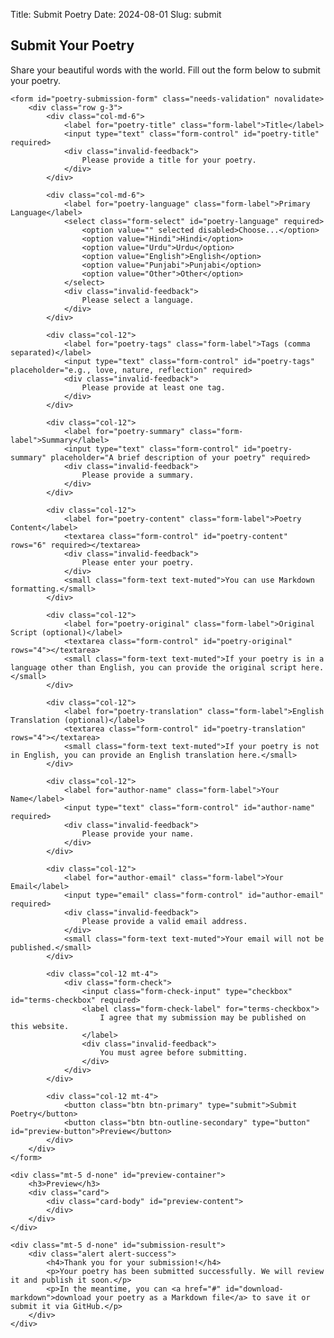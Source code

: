 Title: Submit Poetry
Date: 2024-08-01
Slug: submit

<div class="submit-poetry-container">
    <h2>Submit Your Poetry</h2>
    <p class="lead">Share your beautiful words with the world. Fill out the form below to submit your poetry.</p>

    <form id="poetry-submission-form" class="needs-validation" novalidate>
        <div class="row g-3">
            <div class="col-md-6">
                <label for="poetry-title" class="form-label">Title</label>
                <input type="text" class="form-control" id="poetry-title" required>
                <div class="invalid-feedback">
                    Please provide a title for your poetry.
                </div>
            </div>
            
            <div class="col-md-6">
                <label for="poetry-language" class="form-label">Primary Language</label>
                <select class="form-select" id="poetry-language" required>
                    <option value="" selected disabled>Choose...</option>
                    <option value="Hindi">Hindi</option>
                    <option value="Urdu">Urdu</option>
                    <option value="English">English</option>
                    <option value="Punjabi">Punjabi</option>
                    <option value="Other">Other</option>
                </select>
                <div class="invalid-feedback">
                    Please select a language.
                </div>
            </div>
            
            <div class="col-12">
                <label for="poetry-tags" class="form-label">Tags (comma separated)</label>
                <input type="text" class="form-control" id="poetry-tags" placeholder="e.g., love, nature, reflection" required>
                <div class="invalid-feedback">
                    Please provide at least one tag.
                </div>
            </div>
            
            <div class="col-12">
                <label for="poetry-summary" class="form-label">Summary</label>
                <input type="text" class="form-control" id="poetry-summary" placeholder="A brief description of your poetry" required>
                <div class="invalid-feedback">
                    Please provide a summary.
                </div>
            </div>
            
            <div class="col-12">
                <label for="poetry-content" class="form-label">Poetry Content</label>
                <textarea class="form-control" id="poetry-content" rows="6" required></textarea>
                <div class="invalid-feedback">
                    Please enter your poetry.
                </div>
                <small class="form-text text-muted">You can use Markdown formatting.</small>
            </div>
            
            <div class="col-12">
                <label for="poetry-original" class="form-label">Original Script (optional)</label>
                <textarea class="form-control" id="poetry-original" rows="4"></textarea>
                <small class="form-text text-muted">If your poetry is in a language other than English, you can provide the original script here.</small>
            </div>
            
            <div class="col-12">
                <label for="poetry-translation" class="form-label">English Translation (optional)</label>
                <textarea class="form-control" id="poetry-translation" rows="4"></textarea>
                <small class="form-text text-muted">If your poetry is not in English, you can provide an English translation here.</small>
            </div>
            
            <div class="col-12">
                <label for="author-name" class="form-label">Your Name</label>
                <input type="text" class="form-control" id="author-name" required>
                <div class="invalid-feedback">
                    Please provide your name.
                </div>
            </div>
            
            <div class="col-12">
                <label for="author-email" class="form-label">Your Email</label>
                <input type="email" class="form-control" id="author-email" required>
                <div class="invalid-feedback">
                    Please provide a valid email address.
                </div>
                <small class="form-text text-muted">Your email will not be published.</small>
            </div>
            
            <div class="col-12 mt-4">
                <div class="form-check">
                    <input class="form-check-input" type="checkbox" id="terms-checkbox" required>
                    <label class="form-check-label" for="terms-checkbox">
                        I agree that my submission may be published on this website.
                    </label>
                    <div class="invalid-feedback">
                        You must agree before submitting.
                    </div>
                </div>
            </div>
            
            <div class="col-12 mt-4">
                <button class="btn btn-primary" type="submit">Submit Poetry</button>
                <button class="btn btn-outline-secondary" type="button" id="preview-button">Preview</button>
            </div>
        </div>
    </form>
    
    <div class="mt-5 d-none" id="preview-container">
        <h3>Preview</h3>
        <div class="card">
            <div class="card-body" id="preview-content">
            </div>
        </div>
    </div>
    
    <div class="mt-5 d-none" id="submission-result">
        <div class="alert alert-success">
            <h4>Thank you for your submission!</h4>
            <p>Your poetry has been submitted successfully. We will review it and publish it soon.</p>
            <p>In the meantime, you can <a href="#" id="download-markdown">download your poetry as a Markdown file</a> to save it or submit it via GitHub.</p>
        </div>
    </div>
</div>

<script>
document.addEventListener('DOMContentLoaded', function() {
    // Form validation
    const form = document.getElementById('poetry-submission-form');
    const previewButton = document.getElementById('preview-button');
    const previewContainer = document.getElementById('preview-container');
    const previewContent = document.getElementById('preview-content');
    const submissionResult = document.getElementById('submission-result');
    const downloadLink = document.getElementById('download-markdown');
    
    // Preview functionality
    previewButton.addEventListener('click', function() {
        const title = document.getElementById('poetry-title').value;
        const content = document.getElementById('poetry-content').value;
        const original = document.getElementById('poetry-original').value;
        const translation = document.getElementById('poetry-translation').value;
        
        let previewHtml = `<h4>${title}</h4>`;
        previewHtml += `<div class="poetry-content">${content.replace(/\n/g, '<br>')}</div>`;
        
        if (original) {
            previewHtml += `<div class="mt-3"><strong>Original Script:</strong><br>${original.replace(/\n/g, '<br>')}</div>`;
        }
        
        if (translation) {
            previewHtml += `<div class="mt-3"><strong>English Translation:</strong><br>${translation.replace(/\n/g, '<br>')}</div>`;
        }
        
        previewContent.innerHTML = previewHtml;
        previewContainer.classList.remove('d-none');
    });
    
    // Form submission
    form.addEventListener('submit', function(event) {
        event.preventDefault();
        
        if (!form.checkValidity()) {
            event.stopPropagation();
            form.classList.add('was-validated');
            return;
        }
        
        // Generate markdown content
        const title = document.getElementById('poetry-title').value;
        const language = document.getElementById('poetry-language').value;
        const tags = document.getElementById('poetry-tags').value;
        const summary = document.getElementById('poetry-summary').value;
        const content = document.getElementById('poetry-content').value;
        const original = document.getElementById('poetry-original').value;
        const translation = document.getElementById('poetry-translation').value;
        const authorName = document.getElementById('author-name').value;
        
        // Create slug from title
        const slug = title.toLowerCase().replace(/[^a-z0-9]+/g, '-').replace(/(^-|-$)/g, '');
        
        // Get current date
        const now = new Date();
        const dateStr = now.toISOString().split('T')[0];
        
        // Create markdown content
        let markdown = `Title: ${title}\n`;
        markdown += `Date: ${dateStr}\n`;
        markdown += `Category: ${language}\n`;
        markdown += `Tags: ${tags}\n`;
        markdown += `Slug: ${slug}\n`;
        markdown += `Summary: ${summary}\n\n`;
        markdown += `---\n\n`;
        markdown += `${content}\n\n`;
        
        if (original) {
            markdown += `**Original Script:**\n${original}\n\n`;
        }
        
        if (translation) {
            markdown += `**English Translation:**\n${translation}\n\n`;
        }
        
        markdown += `---\n\n`;
        markdown += `*Submitted by: ${authorName}*`;
        
        // Create download link
        const blob = new Blob([markdown], { type: 'text/markdown' });
        const url = URL.createObjectURL(blob);
        downloadLink.href = url;
        downloadLink.download = `${slug}.md`;
        
        // Show submission result
        form.classList.add('d-none');
        submissionResult.classList.remove('d-none');
        previewContainer.classList.add('d-none');
        
        // In a real application, you would send this data to a server
        console.log('Markdown content:', markdown);
    });
});
</script>
